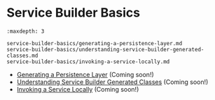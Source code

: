 # Service Builder Basics

```{toctree}
:maxdepth: 3

service-builder-basics/generating-a-persistence-layer.md
service-builder-basics/understanding-service-builder-generated-classes.md
service-builder-basics/invoking-a-service-locally.md
```

* [Generating a Persistence Layer](./service-builder-basics/generating-a-persistence-layer.md) (Coming soon!)
* [Understanding Service Builder Generated Classes](./service-builder-basics/understanding-service-builder-generated-classes.md) (Coming soon!)
* [Invoking a Service Locally](./service-builder-basics/invoking-a-service-locally.md) (Coming soon!)